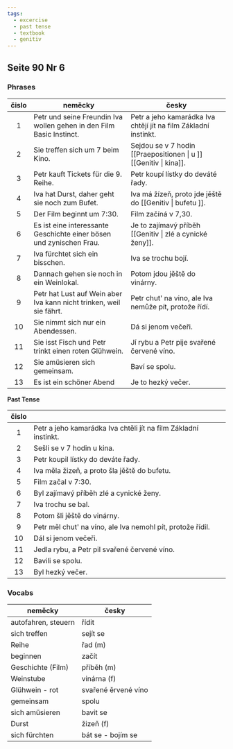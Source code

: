 ```yaml
---
tags:
  - excercise
  - past tense
  - textbook
  - genitiv
---
```


## Seite 90 Nr 6

### Phrases

| čislo | neměcky | česky |
|:---:| --- | --- |
| 1| Petr und seine Freundin Iva wollen gehen in den Film Basic Instinct. | Petr a jeho kamarádka Iva chtějí jít na film Základní instinkt. |  
| 2| Sie treffen sich um 7 beim Kino. | Sejdou se v 7 hodin [[Praepositionen \| u ]] [[Genitiv \| kina]]. | 
| 3| Petr kauft Tickets für die 9. Reihe. | Petr koupí lístky do deváté řady. | 
| 4| Iva hat Durst, daher geht sie noch zum Bufet. | Iva má žízeň, proto jde jěště do [[Genitiv \| bufetu ]]. | 
| 5| Der Film beginnt um 7:30. | Film začíná v 7,30. |
| 6| Es ist eine interessante Geschichte einer bösen und zynischen Frau. | Je to zajímavý příběh [[Genitiv \| zlé a cynické ženy]]. |
| 7| Iva fürchtet sich ein bisschen. | Iva se trochu bojí. |
| 8| Dannach gehen sie noch in ein Weinlokal. | Potom jdou jěště do vinárny. |
| 9| Petr hat Lust auf Wein aber Iva kann nicht trinken, weil sie fährt. | Petr chut' na vino, ale Iva nemůže pít, protože řídí. |
|10| Sie nimmt sich nur ein Abendessen. | Dá si jenom večeři. |
|11| Sie isst Fisch und Petr trinkt einen roten Glühwein. | Jí rybu a Petr pije svařené červené víno. |
|12| Sie amüsieren sich gemeinsam. | Baví se spolu. |
|13| Es ist ein schöner Abend | Je to hezký večer. |

**Past Tense**

| čislo | |
|:---:| --- |
| 1| Petr a jeho kamarádka Iva chtěli jít na film Základní instinkt. |
| 2| Sešli se v 7 hodin u kina. |
| 3| Petr koupil lístky do deváte řady. |
| 4| Iva měla žizeň, a proto šla jěště do bufetu. |
| 5| Film začal v 7:30. |
| 6| Byl zajímavý příběh zlé a cynické ženy. |
| 7| Iva trochu se bal. |
| 8| Potom šli jěště do vinárny. |
| 9| Petr měl chut' na víno, ale Iva nemohl pít, protože řídil. |
|10| Dál si jenom večeři. |
|11| Jedla rybu, a Petr pil svařené červené víno. |
|12| Bavili se spolu. |
|13| Byl hezký večer. |


### Vocabs

| neměcky | česky |
| --- | --- |
| autofahren, steuern | řídit |
| sich treffen | sejít se |
| Reihe | řad (m) |
| beginnen | začít |
| Geschichte (Film) | příběh (m) |
| Weinstube | vinárna (f) |
| Glühwein - rot | svařené ěrvené víno |
| gemeinsam | spolu |
| sich amüsieren | bavit se | 
| Durst | žizeň (f) |
| sich fürchten | bát se - bojím se |
